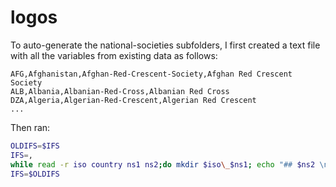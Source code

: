 # logos

To auto-generate the national-societies subfolders, I first created a text file with all the variables from existing data as follows:
```plain
AFG,Afghanistan,Afghan-Red-Crescent-Society,Afghan Red Crescent Society
ALB,Albania,Albanian-Red-Cross,Albanian Red Cross
DZA,Algeria,Algerian-Red-Crescent,Algerian Red Crescent
...
```
Then ran:
```bash
OLDIFS=$IFS
IFS=,
while read -r iso country ns1 ns2;do mkdir $iso\_$ns1; echo "## $ns2 \n$country - $iso" > $iso\_$ns1/README.md; done < countries.csv
IFS=$OLDIFS
```